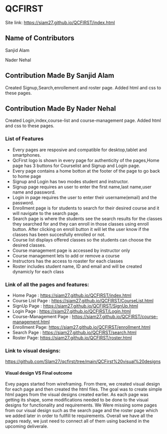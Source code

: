 # QCFIRST #
Site link: https://siam27.github.io/QCFIRST/index.html

## Name of Contributors

Sanjid Alam

Nader Nehal

## Contribution Made By Sanjid Alam

Created Signup,Search,enrollement and roster page. Added html and css to these pages.

## Contribution Made By Nader Nehal

Created Login,index,course-list and course-management page. Added html and css to these pages.

### List of Features
* Every pages are resposive and compatible for desktop,tablet and smartphones.
* QcFirst logo is shown in every page for authenticity of the pages,Home page has 3 buttons for Courselist and Signup and Login page.
* Every page contains a home botton at the footer of the page to go back to home page  
* Signup and Login has two modes student and instructor.
* Signup page requires an user to enter the first name,last name,user name and password.
* Login in page requires the user to enter their username(email) and the password.
* Enrollment page is for students to search for their desired course and it will navigate to the search page.
* Search page is where the students see the search results for the classes they searched for and they can enroll in those classes using enroll button. After clicking on enroll button it will let the user know if the classes has been succesfully enrolled or not.
* Course list displays offered classes so the students can choose the desired classes.
* Course management page is accessed by instructor only
* Course management lets to add or remove a course
* Instructors has the access to roaster for each classes
* Roster includes student name, ID and email and will be created dynamicly for each class
### Link of all the pages and features:
* Home Page : https://siam27.github.io/QCFIRST/index.html
* Course List Page : https://siam27.github.io/QCFIRST/CourseList.html
* SignUp Page : https://siam27.github.io/QCFIRST/SignUp.html
* Login Page : https://siam27.github.io/QCFIRST/Login.html
* Course-Management Page : https://siam27.github.io/QCFIRST/course-management.html
* Enrollment Page: https://siam27.github.io/QCFIRST/enrollment.html
* Search Page : https://siam27.github.io/QCFIRST/search.html
* Roster Page: https://siam27.github.io/QCFIRST/roster.html
### Link to visual designs: 
https://github.com/SIam27/qcfirst/tree/main/QCFirst%20visual%20designs
#### Visual design VS Final outcome
Evey pages started from wireframing. From there, we created visual design for each page and then created the html files. The goal was to create simple html pages from the visual designs created earlier. As each page was getting its shape, some modifications needed to be done to the visual designs for functionality and requirements. We Were missing some pages from our visual design such as the search page and the roster page which we added later in order to fullfill te requirements. Overall we have all the pages ready, we just need to connect all of them using backend in the upcoming deliverale.
